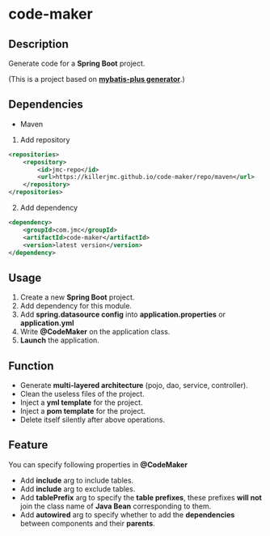 # code-maker

## Description

Generate code for a **Spring Boot** project.

(This is a project based on **[mybatis-plus generator](https://github.com/baomidou/generator)**.)

## Dependencies
+ Maven

1. Add repository
```xml
<repositories>
    <repository>
        <id>jmc-repo</id>
        <url>https://killerjmc.github.io/code-maker/repo/maven</url>
    </repository>
</repositories>
```

2. Add dependency
```xml
<dependency>
    <groupId>com.jmc</groupId>
    <artifactId>code-maker</artifactId>
    <version>latest version</version>
</dependency>
```

## Usage

1. Create a new **Spring Boot** project.
2. Add dependency for this module.
3. Add **spring.datasource config** into **application.properties** or **application.yml**
4. Write **@CodeMaker** on the application class.
5. **Launch** the application.

## Function

+ Generate **multi-layered architecture** (pojo, dao, service, controller).
+ Clean the useless files of the project.
+ Inject a **yml template** for the project.
+ Inject a **pom template** for the project.
+ Delete itself silently after above operations.

## Feature
You can specify following properties in **@CodeMaker**
+ Add **include** arg to include tables.
+ Add **include** arg to exclude tables.
+ Add  **tablePrefix** arg to specify the **table prefixes**, these prefixes **will not**
join the class name of **Java Bean** corresponding to them.
+ Add **autowired** arg to  specify whether to add the **dependencies** between components and their **parents**.

